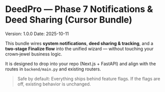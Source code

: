 # DeedPro — Phase 7 Notifications & Deed Sharing (Cursor Bundle)
Version: 1.0.0
Date: 2025-10-11

This bundle wires **system notifications**, **deed sharing & tracking**, and a **two‑stage Finalize flow** into the unified wizard — without touching your crown‑jewel business logic.

It is designed to drop into your repo (Next.js + FastAPI) and align with the routes in `backend/main.py` and existing routers.

> Safe by default: Everything ships behind feature flags. If the flags are off, existing behavior is unchanged.

